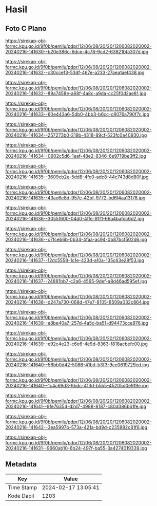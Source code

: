 # Hasil

## Foto C Plano

https://sirekap-obj-formc.kpu.go.id/9f0b/pemilu/pdpr/12/06/08/20/20/1206082020002-20240216-141630--b20e386c-6dce-4c78-9cd2-63821bfa307d.jpg

https://sirekap-obj-formc.kpu.go.id/9f0b/pemilu/pdpr/12/06/08/20/20/1206082020002-20240216-141632--c30ccef3-53df-467e-a233-27aea1aef438.jpg

https://sirekap-obj-formc.kpu.go.id/9f0b/pemilu/pdpr/12/06/08/20/20/1206082020002-20240216-141632--89a7458e-a68f-4a8c-a9da-cc25f0d2ae81.jpg

https://sirekap-obj-formc.kpu.go.id/9f0b/pemilu/pdpr/12/06/08/20/20/1206082020002-20240216-141633--60e443a6-5db0-4bb3-b6cc-c8076a790f7c.jpg

https://sirekap-obj-formc.kpu.go.id/9f0b/pemilu/pdpr/12/06/08/20/20/1206082020002-20240216-141634--257273b0-219b-4318-89cf-523fc0a40930.jpg

https://sirekap-obj-formc.kpu.go.id/9f0b/pemilu/pdpr/12/06/08/20/20/1206082020002-20240216-141634--0902c5d6-1eaf-48e2-8346-6e9719be3ff2.jpg

https://sirekap-obj-formc.kpu.go.id/9f0b/pemilu/pdpr/12/06/08/20/20/1206082020002-20240216-141635--3609cb2e-5dd8-4fc0-adc8-44c743d8d80f.jpg

https://sirekap-obj-formc.kpu.go.id/9f0b/pemilu/pdpr/12/06/08/20/20/1206082020002-20240216-141635--43ae6e8d-957e-42bf-9772-bd6f4aa13178.jpg

https://sirekap-obj-formc.kpu.go.id/9f0b/pemilu/pdpr/12/06/08/20/20/1206082020002-20240216-141636--3055f600-04d0-4ffe-91f1-66a4bafdc6d2.jpg

https://sirekap-obj-formc.kpu.go.id/9f0b/pemilu/pdpr/12/06/08/20/20/1206082020002-20240216-141636--c7fceb6b-0b34-4faa-ac94-0b87bcf502d6.jpg

https://sirekap-obj-formc.kpu.go.id/9f0b/pemilu/pdpr/12/06/08/20/20/1206082020002-20240216-141637--12dc5558-1c1e-423d-a10a-135c63e28f53.jpg

https://sirekap-obj-formc.kpu.go.id/9f0b/pemilu/pdpr/12/06/08/20/20/1206082020002-20240216-141637--24881bb7-c2a6-4565-9def-a8d46ad595ef.jpg

https://sirekap-obj-formc.kpu.go.id/9f0b/pemilu/pdpr/12/06/08/20/20/1206082020002-20240216-141638--d247a730-068d-47e7-8105-8509a032c864.jpg

https://sirekap-obj-formc.kpu.go.id/9f0b/pemilu/pdpr/12/06/08/20/20/1206082020002-20240216-141639--e8be40a7-257d-4a5c-ba51-d94473cce976.jpg

https://sirekap-obj-formc.kpu.go.id/9f0b/pemilu/pdpr/12/06/08/20/20/1206082020002-20240216-141639--e92c4e23-c6e6-4e9d-8363-f818acbefc00.jpg

https://sirekap-obj-formc.kpu.go.id/9f0b/pemilu/pdpr/12/06/08/20/20/1206082020002-20240216-141640--56bb0d42-5086-41bd-b3f3-9ce0619729ed.jpg

https://sirekap-obj-formc.kpu.go.id/9f0b/pemilu/pdpr/12/06/08/20/20/1206082020002-20240216-141640--1c4c69d3-9bdc-413d-b5b5-45205d0e9f9e.jpg

https://sirekap-obj-formc.kpu.go.id/9f0b/pemilu/pdpr/12/06/08/20/20/1206082020002-20240216-141641--9fe76354-d2d7-4998-8187-c80d386b61fe.jpg

https://sirekap-obj-formc.kpu.go.id/9f0b/pemilu/pdpr/12/06/08/20/20/1206082020002-20240216-141642--3ea5997b-573a-421a-bd9d-c235882c81f6.jpg

https://sirekap-obj-formc.kpu.go.id/9f0b/pemilu/pdpr/12/06/08/20/20/1206082020002-20240216-141631--9660ab10-6b24-497f-ba55-3a4274019339.jpg


## Metadata

| Key        | Value               |
| ---------- | ------------------- |
| Time Stamp | 2024-02-17 13:05:41 |
| Kode Dapil | 1203                |



